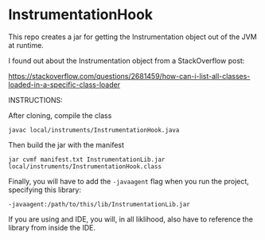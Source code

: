 # InstrumentationHook
This repo creates a jar for getting the Instrumentation object out of the JVM at runtime.

I found out about the Instrumentation object from a StackOverflow post:

https://stackoverflow.com/questions/2681459/how-can-i-list-all-classes-loaded-in-a-specific-class-loader

INSTRUCTIONS:

After cloning, compile the class

<code>javac local/instruments/InstrumentationHook.java</code>

Then build the jar with the manifest

<code>jar cvmf manifest.txt InstrumentationLib.jar local/instruments/InstrumentationHook.class</code>

Finally, you will have to add the <code>-javaagent</code> flag when you run the project, specifying this library:

<code>-javaagent:/path/to/this/lib/InstrumentationLib.jar</code>

If you are using and IDE, you will, in all liklihood, also have to reference the library from inside the IDE.
